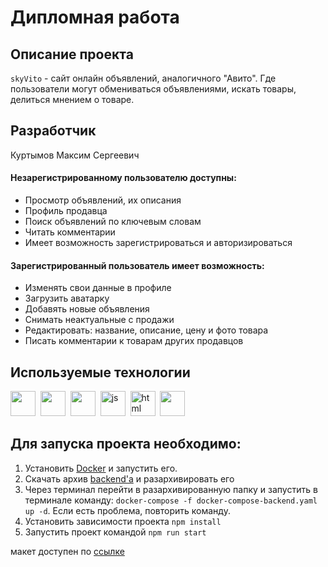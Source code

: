 # Дипломная работа

## Описание проекта

`skyVito` - сайт онлайн объявлений, аналогичного "Авито". Где пользователи могут обмениваться объявлениями, искать товары, делиться мнением о товаре.

## Разработчик

Куртымов Максим Сергеевич

#### Незарегистрированному пользователю доступны:

- Просмотр объявлений, их описания
- Профиль продавца
- Поиск объявлений по ключевым словам
- Читать комментарии
- Имеет возможность зарегистрироваться и авторизироваться

#### Зарегистрированный пользователь имеет возможность:

- Изменять свои данные в профиле
- Загрузить аватарку
- Добавять новые объявления
- Снимать неактуальные с продажи
- Редактировать: название, описание, цену и фото товара
- Писать комментарии к товарам других продавцов

## Используемые технологии

<div>
  <img src="https://cdn.jsdelivr.net/gh/devicons/devicon/icons/react/react-original-wordmark.svg" width="40" height="40"/>&nbsp; 
  <img src="https://cdn.jsdelivr.net/gh/devicons/devicon/icons/redux/redux-original.svg" width="40" height="40"/>&nbsp;     
  <img src="https://cdn.jsdelivr.net/gh/devicons/devicon/icons/docker/docker-plain-wordmark.svg" width="40" height="40"/>&nbsp;  
  <img src="https://cdn.jsdelivr.net/gh/devicons/devicon/icons/javascript/javascript-original.svg" title="js" width="40" height="40"/>&nbsp;
  <img src="https://cdn.jsdelivr.net/gh/devicons/devicon/icons/html5/html5-original.svg" title="html" width="40" height="40"/>&nbsp;
    <img src="https://cdn.jsdelivr.net/gh/devicons/devicon/icons/css3/css3-original.svg" width="40" height="40"/>&nbsp;
</div>

## Для запуска проекта необходимо:

1. Установить [Docker](https://www.docker.com/) и запустить его.
2. Скачать архив [backend'a](https://drive.google.com/file/d/1pFE-NRANTsWmQwTyURjHXuECMmoKCFjO/view) и разархивировать его
3. Через терминал перейти в разархивированную папку и запустить в терминале команду: `docker-compose -f docker-compose-backend.yaml up -d`. Если есть проблема, повторить команду.
4. Установить зависимости проекта `npm install`
5. Запустить проект командой `npm run start`

макет доступен по [ссылке](https://www.figma.com/file/ISqzPS7Sym7V004jFo5buE/%D0%A1%D0%B0%D0%B9%D1%82-%D0%B0%D0%BD%D0%B0%D0%BB%D0%BE%D0%B3-%D0%90%D0%B2%D0%B8%D1%82%D0%BE?node-id=0%3A1&mode=dev)

